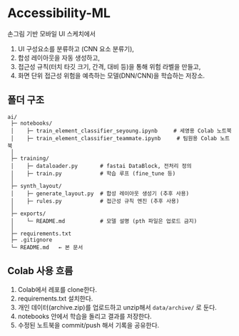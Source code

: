 # Accessibility-ML

손그림 기반 모바일 UI 스케치에서
1) UI 구성요소를 분류하고 (CNN 요소 분류기),
2) 합성 레이아웃을 자동 생성하고,
3) 접근성 규칙(터치 타깃 크기, 간격, 대비 등)을 통해 위험 라벨을 만들고,
4) 화면 단위 접근성 위험을 예측하는 모델(DNN/CNN)을 학습하는 저장소.

## 폴더 구조
```text
ai/
 ├─ notebooks/
 │    ├─ train_element_classifier_seyoung.ipynb     # 세영용 Colab 노트북
 │    ├─ train_element_classifier_teammate.ipynb     # 팀원용 Colab 노트북
 │
 ├─ training/
 │    ├─ dataloader.py       # fastai DataBlock, 전처리 정의
 │    ├─ train.py            # 학습 루프 (fine_tune 등)
 │
 ├─ synth_layout/
 │    ├─ generate_layout.py  # 합성 레이아웃 생성기 (추후 사용)
 │    ├─ rules.py            # 접근성 규칙 엔진 (추후 사용)
 │
 ├─ exports/
 │    └─ README.md           # 모델 설명 (pth 파일은 업로드 금지)
 │
 ├─ requirements.txt
 ├─ .gitignore
 └─ README.md   ← 본 문서
```


## Colab 사용 흐름
1. Colab에서 레포를 clone한다.
2. requirements.txt 설치한다.
3. 개인 데이터(archive.zip)를 업로드하고 unzip해서 `data/archive/` 로 둔다.
4. notebooks 안에서 학습을 돌리고 결과를 저장한다.
5. 수정된 노트북을 commit/push 해서 기록을 공유한다.
